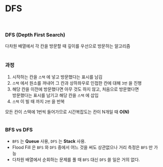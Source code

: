 # DFS
<br/>

### DFS (Depth First Search)
다차원 배열에서 각 칸을 방문할 때 깊이를 우선으로 방문하는 알고리즘
<br/><br/>

### 과정
1. 시작하는 칸을 `스택` 에 넣고 방문했다는 표시를 남김
2. `스택` 에서 원소를 꺼내어 그 칸과 상하좌우로 인접한 칸에 대해 `3번` 을 진행
3. 해당 칸을 이전에 방문했다면 아무 것도 하지 않고, 처음으로 방문했다면 <br/> 방문했다는 표시를 남기고 해당 칸을 `스택` 에 삽입
4. `스택` 이 빌 때 까지 `2번` 을 반복

모든 칸이 스택에 1번씩 들어가므로 시간복잡도는 칸이 N개일 때 **O(N)**
<br/><br/>

### BFS vs DFS
- `BFS` 는 **Queue** 사용, `DFS` 는 **Stack** 사용.
- Flood Fill 은 `BFS` 와 `DFS` 중에서 어느 것을 써도 상관없으나 거리 측정은 `BFS` 만 가능
- 다차원 배열에서 순회하는 문제를 풀 때 `BFS` 대신 `DFS` 쓸 일은 거의 없다.